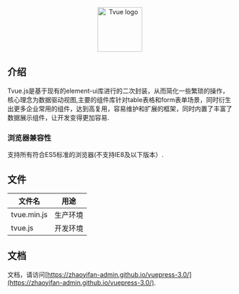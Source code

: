 <p align="center"><a href="https://tvuejs.com" target="_blank" rel="noopener noreferrer"><img width="100" src="https://tvuejs.com/images/logo-bg.jpg" alt="Tvue logo"></a></p>

## 介绍
  Tvue.js是基于现有的element-ui库进行的二次封装，从而简化一些繁琐的操作，核心理念为数据驱动视图,主要的组件库针对table表格和form表单场景，同时衍生出更多企业常用的组件，达到高复用，容易维护和扩展的框架，同时内置了丰富了数据展示组件，让开发变得更加容易.

### 浏览器兼容性
  支持所有符合ES5标准的浏览器(不支持IE8及以下版本）.
  
## 文件

| 文件名 | 用途 |
|-------------|----------|
| tvue.min.js | 生产环境|
| tvue.js     | 开发环境|

## 文档

文档，请访问[https://zhaoyifan-admin.github.io/vuepress-3.0/](https://zhaoyifan-admin.github.io/vuepress-3.0/).
